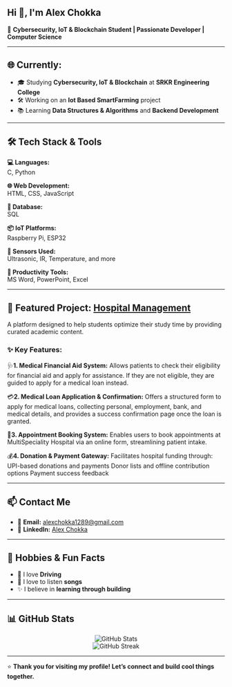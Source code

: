 ## Hi 👋, I'm Alex Chokka

🚀 **Cybersecurity, IoT & Blockchain Student | Passionate Developer | Computer Science**

---

## 🌐 Currently:
- 🎓 Studying **Cybersecurity, IoT & Blockchain** at **SRKR Engineering College**
- 🛠️ Working on an **Iot Based SmartFarming** project
- 📚 Learning **Data Structures & Algorithms** and **Backend Development**

---

## 🛠️ Tech Stack & Tools

**💻 Languages:**  
C, Python

**🌐 Web Development:**  
HTML, CSS, JavaScript

**🧠 Database:**  
SQL

**📦 IoT Platforms:**  
Raspberry Pi, ESP32

**📎 Sensors Used:**  
Ultrasonic, IR, Temperature, and more

**🧰 Productivity Tools:**  
MS Word, PowerPoint, Excel

---

## 📘 Featured Project: [Hospital Management](https://github.com/sathwikabandaru/Academic-Resource-Website)

A platform designed to help students optimize their study time by providing curated academic content.

### ✨ Key Features:
🩺**1. Medical Financial Aid System:** Allows patients to check their eligibility for financial aid and apply for assistance. If they are not eligible, they are guided to apply for a medical loan instead.

💳**2. Medical Loan Application & Confirmation:** Offers a structured form to apply for medical loans, collecting personal, employment, bank, and medical details, and provides a success confirmation page once the loan is granted.

📅**3. Appointment Booking System:** Enables users to book appointments at MultiSpeciality Hospital via an online form, streamlining patient intake.

💰**4. Donation & Payment Gateway:** Facilitates hospital funding through:
                          UPI-based donations and payments
                          Donor lists and offline contribution options
                          Payment success feedback


---

## 📫 Contact Me

- 📧 **Email:** alexchokka1289@gmail.com  
- 💼 **LinkedIn:** [Alex Chokka](www.linkedin.com/in/alex-chokka-065769314)

---

## 💖 Hobbies & Fun Facts
- 🎨 I love **Driving**  
- 🐾 I love to listen **songs**  
- ✨ I believe in **learning through building**

---

## 📊 GitHub Stats

<p align="center">
  <img src="https://github-readme-stats.vercel.app/api?username=alexchokka&show_icons=true&theme=radical" alt="GitHub Stats" />
  <br/>
  <img src="https://github-readme-streak-stats.herokuapp.com/?user=sathwikabandaru&theme=radical" alt="GitHub Streak" />
</p>

---

⭐ **Thank you for visiting my profile! Let’s connect and build cool things together.**

